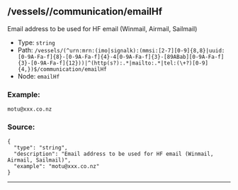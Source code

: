 ## /vessels/<RegExp>/communication/emailHf

Email address to be used for HF email (Winmail, Airmail, Sailmail)

* Type: `string`
* Path: `/vessels/(^urn:mrn:(imo|signalk):(mmsi:[2-7][0-9]{8,8}|uuid:[0-9A-Fa-f]{8}-[0-9A-Fa-f]{4}-4[0-9A-Fa-f]{3}-[89ABab][0-9A-Fa-f]{3}-[0-9A-Fa-f]{12}))|^(http(s?):.*|mailto:.*|tel:(\+?)[0-9]{4,})$/communication/emailHf`
* Node: `emailHf`

### Example:
```
motu@xxx.co.nz
```

### Source:
```
{
  "type": "string",
  "description": "Email address to be used for HF email (Winmail, Airmail, Sailmail)",
  "example": "motu@xxx.co.nz"
}
```

---
